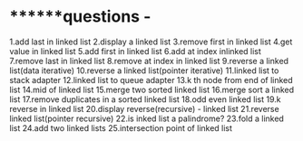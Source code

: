 









# ******questions -
1.add last in linked list
2.display a linked list
3.remove first in linked list
4.get value in linked list
5.add first in linked list
6.add at index inlinked list
7.remove last in linked list
8.remove at index in linked list
9.reverse a linked list(data iterative)
10.reverse a linked list(pointer iterative)
11.linked list to stack adapter
12.linked list to queue adapter
13.k th node from end of linked list 
14.mid of linked list
15.merge two sorted linked list
16.merge sort a linked list
17.remove duplicates in a sorted linked list
18.odd even linked list
19.k reverse in linked list
20.display reverse(recursive) - linked list
21.reverse linked list(pointer recursive)
22.is inked list a palindrome?
23.fold a linked list
24.add two linked lists
25.intersection point of linked list
